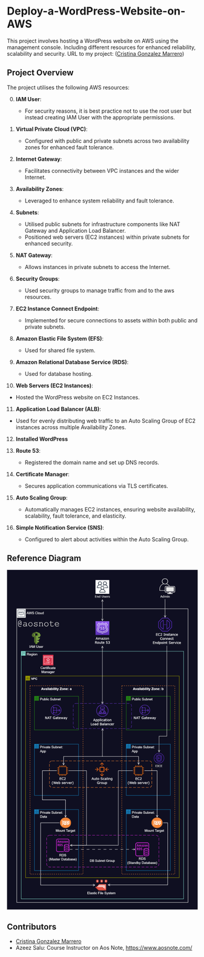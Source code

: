 # Deploy-a-WordPress-Website-on-AWS
This project involves hosting a WordPress website on AWS using the management console. Including different resources for enhanced reliability, scalability and security.
URL to my project: ([Cristina Gonzalez Marrero](https://www.cristinawordpressproject.com/))

## Project Overview

The project utilises the following AWS resources:

0. **IAM User**:
   - For security reasons, it is best practice not to use the root user but instead creating IAM User with the appropriate permissions.

1. **Virtual Private Cloud (VPC)**:
   - Configured with public and private subnets across two availability zones for enhanced fault tolerance.
  
2. **Internet Gateway**:
   - Facilitates connectivity between VPC instances and the wider Internet.
  
3. **Availability Zones**:
   - Leveraged to enhance system reliability and fault tolerance.
  
4. **Subnets**:
   - Utilised public subnets for infrastructure components like NAT Gateway and Application Load Balancer.
   - Positioned web servers (EC2 instances) within private subnets for enhanced security.
  
5. **NAT Gateway**:
   - Allows instances in private subnets to access the Internet.
  
6. **Security Groups**:
   - Used security groups to manage traffic from and to the aws resources.
  
7. **EC2 Instance Connect Endpoint**:
   - Implemented for secure connections to assets within both public and private subnets.
  
8. **Amazon Elastic File System (EFS)**:
    - Used for shared file system.

9. **Amazon Relational Database Service (RDS)**:
    - Used for database hosting.

10. **Web Servers (EC2 Instances)**:
   - Hosted the WordPress website on EC2 Instances.

11. **Application Load Balancer (ALB)**:
   - Used for evenly distributing web traffic to an Auto Scaling Group of EC2 instances across multiple Availability Zones.
   
12. **Installed WordPress**

13. **Route 53**:
    - Registered the domain name and set up DNS records.

14. **Certificate Manager**:
    - Secures application communications via TLS certificates. 
   
15. **Auto Scaling Group**:
    - Automatically manages EC2 instances, ensuring website availability, scalability, fault tolerance, and elasticity.

16. **Simple Notification Service (SNS)**:
    - Configured to alert about activities within the Auto Scaling Group.


## Reference Diagram

![Reference Diagram](https://github.com/cristicristi7/Deploy-a-WordPress-Website-on-AWS/blob/main/2._Host_a_WordPress_Website_on_AWS.png)

## Contributors

- [Cristina Gonzalez Marrero](https://github.com/cristicristi7)
- Azeez Salu: Course Instructor on Aos Note, https://www.aosnote.com/
